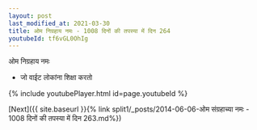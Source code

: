 ```yaml
---
layout: post
last_modified_at: 2021-03-30
title: ओम निग्रहाय नमः - 1008 दिनों की तपस्या में दिन 264
youtubeId: tf6vGL0OhIg
---
```

 
 
 ओम निग्रहाय नमः  
 
 -  जो वाईट लोकांना शिक्षा करतो 
 
  
 
  
 
 
 
 
 
 


{% include youtubePlayer.html id=page.youtubeId %}
 
[Next]({{ site.baseurl }}{% link  split1/_posts/2014-06-06-ओम संग्रहाच्या नमः - 1008 दिनों की तपस्या में दिन 263.md%})
 
